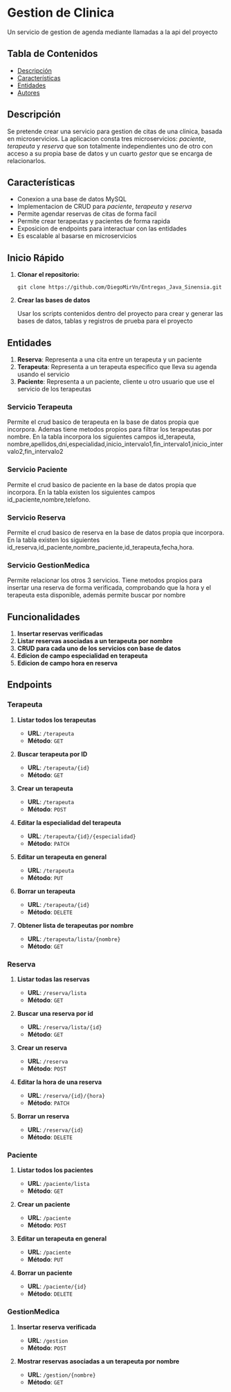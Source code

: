 # Gestion de Clinica

Un servicio de gestion de agenda mediante llamadas a la api del proyecto

## Tabla de Contenidos

- [Descripción](#descripción)
- [Características](#características)
- [Entidades](#entidades)
- [Autores](#autores)


## Descripción

Se pretende crear una servicio para gestion de citas de una clinica, basada en microservicios. La aplicacion consta tres microservicios:
_paciente_, _terapeuta_ y _reserva_ que son totalmente independientes uno de otro con acceso a su propia base de datos y un cuarto _gestor_ que se encarga de relacionarlos.


## Características

- Conexion a una base de datos MySQL
- Implementacion de CRUD para _paciente_, _terapeuta_ y _reserva_
- Permite agendar reservas de citas de forma facil
- Permite crear terapeutas y pacientes de forma rapida
- Exposicion de endpoints para interactuar con las entidades
- Es escalable al basarse en microservicios


## Inicio Rápido

1. **Clonar el repositorio:**
  
   ```git clone https://github.com/DiegoMirVn/Entregas_Java_Sinensia.git```
   
2. **Crear las bases de datos**

    Usar los scripts contenidos dentro del proyecto para crear y generar las bases de datos, tablas y registros de prueba para el proyecto
    

## Entidades

1. **Reserva**: Representa a una cita entre un terapeuta y un paciente
2. **Terapeuta**: Representa a un terapeuta especifico que lleva su agenda usando el servicio
3. **Paciente**: Representa a un paciente, cliente u otro usuario que use el servicio de los terapeutas


### Servicio Terapeuta

Permite el crud basico de terapeuta en la base de datos propia que incorpora. Ademas tiene metodos propios para filtrar los terapeutas por nombre.
En la tabla incorpora los siguientes campos id_terapeuta, nombre,apellidos,dni,especialidad,inicio_intervalo1,fin_intervalo1,inicio_intervalo2,fin_intervalo2

### Servicio Paciente

Permite el crud basico de paciente en la base de datos propia que incorpora. En la tabla existen los siguientes campos id_paciente,nombre,telefono.

### Servicio Reserva

Permite el crud basico de reserva en la base de datos propia que incorpora. En la tabla existen los siguientes id_reserva,id_paciente,nombre_paciente,id_terapeuta,fecha,hora.

### Servicio GestionMedica

Permite relacionar los otros 3 servicios. Tiene metodos propios para insertar una reserva de forma verificada, comprobando que la hora y el terapeuta esta disponible, además permite 
buscar por nombre

## Funcionalidades
1. **Insertar reservas verificadas**
2. **Listar reservas asociadas a un terapeuta por nombre**
3. **CRUD para cada uno de los servicios con base de datos**
4. **Edicion de campo especialidad en terapeuta**
5. **Edicion de campo hora en reserva**

## Endpoints 

### Terapeuta

1. **Listar todos los terapeutas**
   - **URL**: `/terapeuta`
   - **Método**: `GET`

2. **Buscar terapeuta por ID**
   - **URL**: `/terapeuta/{id}`
   - **Método**: `GET`

3. **Crear un terapeuta**
   - **URL**: `/terapeuta`
   - **Método**: `POST`

4. **Editar la especialidad del terapeuta**
   - **URL**: `/terapeuta/{id}/{especialidad}`
   - **Método**: `PATCH`

5. **Editar un terapeuta en general**
   - **URL**: `/terapeuta`
   - **Método**: `PUT`

6. **Borrar un terapeuta**
   - **URL**: `/terapeuta/{id}`
   - **Método**: `DELETE`

7. **Obtener lista de terapeutas por nombre**
   - **URL**: `/terapeuta/lista/{nombre}`
   - **Método**: `GET`

### Reserva

1. **Listar todas las reservas**
   - **URL**: `/reserva/lista`
   - **Método**: `GET`

2. **Buscar una reserva por id**
   - **URL**: `/reserva/lista/{id}`
   - **Método**: `GET`

3. **Crear un reserva**
   - **URL**: `/reserva`
   - **Método**: `POST`

4. **Editar la hora de una reserva**
   - **URL**: `/reserva/{id}/{hora}`
   - **Método**: `PATCH`

6. **Borrar un reserva**
   - **URL**: `/reserva/{id}`
   - **Método**: `DELETE`

### Paciente

1. **Listar todos los pacientes**
   - **URL**: `/paciente/lista`
   - **Método**: `GET`

2. **Crear un paciente**
   - **URL**: `/paciente`
   - **Método**: `POST`

3. **Editar un terapeuta en general**
   - **URL**: `/paciente`
   - **Método**: `PUT`

4. **Borrar un paciente**
   - **URL**: `/paciente/{id}`
   - **Método**: `DELETE`

### GestionMedica

1. **Insertar reserva verificada**
   - **URL**: `/gestion`
   - **Método**: `POST`

2. **Mostrar reservas asociadas a un terapeuta por nombre**
   - **URL**: `/gestion/{nombre}`
   - **Método**: `GET`



 
  

